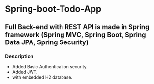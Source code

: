 # Spring-boot-Todo-App
## Full Back-end with REST API is made in Spring framework (Spring MVC, Spring Boot, Spring Data JPA, Spring Security)
### Description
* Added Basic Authentication security.
* Added JWT.
* with embedded H2 database.
